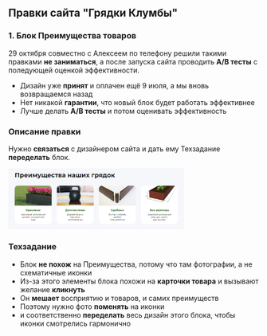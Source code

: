 ## Правки сайта "Грядки Клумбы"

### 1. Блок Преимущества товаров

29 октября совместно с Алексеем по телефону решили такими правками **не заниматься**, а после запуска сайта проводить **А/В тесты** с поледующей оценкой эффективности.

- Дизайн уже **принят** и оплачен ещё 9 июля, а мы вновь возвращаемся назад
- Нет никакой **гарантии**, что новый блок будет работать эффективнее
- Лучше делать **А/В тесты** и потом оценивать эффективность

### Описание правки

Нужно **связаться** с дизайнером сайта и дать ему Техзадание **переделать** блок.

<img width="70%" src="img/benefits-product.png" alt="">

### Техзадание

- Блок **не похож** на Преимущества, потому что там фотографии, а не схематичные иконки
- Из-за этого элементы блока похожи на **карточки товара** и вызывают желание **кликнуть**
- Он **мешает** восприятию и товаров, и самих преимуществ
- Поэтому нужно фото **поменять** на иконки
- и соответственно **переделать** весь дизайн этого блока, чтобы иконки смотрелись гармонично
